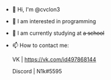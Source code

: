 - 👋 Hi, I'm @cvclon3
- 👀 I am interested in programming
- 🌱 I am currently studying at <s>a school</s>
- 📫 How to contact me:

  VK | https://vk.com/id497868144
  
  Discord | N1k#5595
